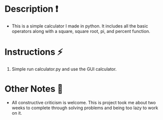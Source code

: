 # Description ❗
- This is a simple calculator I made in python. It includes all the basic operators along with a square, square root, pi, and percent function. 

# Instructions ⚡
1. Simple run calculator.py and use the GUI calculator.

# Other Notes 📔
- All constructive criticism is welcome. This is project took me about two weeks to complete through solving problems and being too lazy to work on it.
